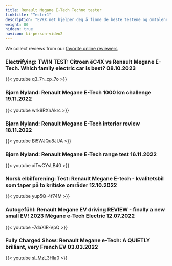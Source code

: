 ```yaml
---
title: Renault Megane E-Tech Techno tester
linktitle: "Tester1"
description: "EVKX.net hjelper deg å finne de beste testene og omtalene av denne modellen. "
weight: 80
hidden: true
navicon: bi-person-video2
---
```

We collect reviews from our [favorite online reviewers](/guides/evreviewers/)

### Electrifying: TWIN TEST: Citroen ëC4X vs Renault Megane E-Tech. Which family electric car is best? 08.10.2023

{{< youtube q3_7n_cp_7o >}}

### Bjørn Nyland: Renault Megane E-Tech 1000 km challenge 19.11.2022

{{< youtube wrk8RXnAkrc >}}

### Bjørn Nyland: Renault Megane E-Tech interior review 18.11.2022

{{< youtube Bi5WJQu8JUA >}}

### Bjørn Nyland: Renault Megane E-Tech range test 16.11.2022

{{< youtube xiTwCYsLB40 >}}

### Norsk elbilforening: Test: Renault Megane E-tech - kvalitetsbil som taper på to kritiske områder 12.10.2022

{{< youtube yup5Q-4f74M >}}

### Autogefühl: Renault Megane EV driving REVIEW - finally a new small EV! 2023 Mégane e-Tech Electric 12.07.2022

{{< youtube -7daXlR-VpQ >}}

### Fully Charged Show: Renault Megane e-Tech: A QUIETLY brilliant, very French EV 03.03.2022

{{< youtube sI_MzL3HIa0 >}}

